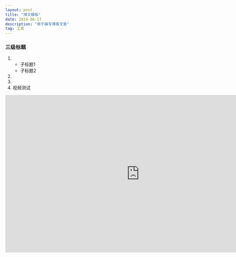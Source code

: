 ```yaml
---
layout: post
title: "博文模板"
date: 2019-06-17
description: "用于编写博客文章"
tag: 工具
---
```


### 三级标题

1.  
   *   子标题1
     * 子标题2
2.  
3.  
4.  视频测试
<iframe 
src="https://openload.co/embed/g5FcAMvIwOM/" scrolling="no" frameborder="0" width="850" height="500" allowfullscreen="true" webkitallowfullscreen="true" mozallowfullscreen="true">
</iframe>
